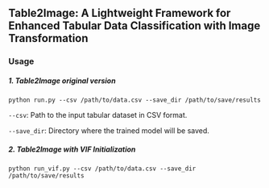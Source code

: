 ## Table2Image: A Lightweight Framework for Enhanced Tabular Data Classification with Image Transformation
### Usage

##### 1. Table2Image original version
```
python run.py --csv /path/to/data.csv --save_dir /path/to/save/results
```

`--csv`: Path to the input tabular dataset in CSV format.

`--save_dir`: Directory where the trained model will be saved.

##### 2. Table2Image with VIF Initialization
```
python run_vif.py --csv /path/to/data.csv --save_dir /path/to/save/results
```
